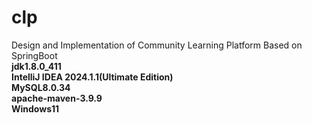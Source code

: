 # clp
Design and Implementation of Community Learning Platform Based on SpringBoot  
__jdk1.8.0_411__  
__IntelliJ IDEA 2024.1.1(Ultimate Edition)__  
__MySQL8.0.34__  
__apache-maven-3.9.9__  
__Windows11__
